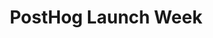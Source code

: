 ---
title: PostHog Launch Week
company: PostHog
start: 2022-03-21
finish: 2022-03-25
image: /media/event-posthog.png
recap: https://posthog.com/blog/launch-week-universe-of-new-features
---